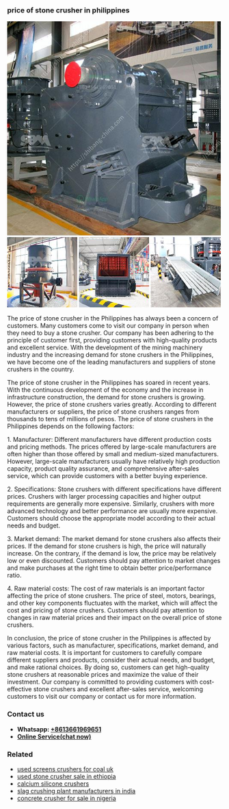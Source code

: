 <h3>price of stone crusher in philippines</h3><img src='1704856890.jpg' alt=''><p>The price of stone crusher in the Philippines has always been a concern of customers. Many customers come to visit our company in person when they need to buy a stone crusher. Our company has been adhering to the principle of customer first, providing customers with high-quality products and excellent service. With the development of the mining machinery industry and the increasing demand for stone crushers in the Philippines, we have become one of the leading manufacturers and suppliers of stone crushers in the country.</p><p>The price of stone crusher in the Philippines has soared in recent years. With the continuous development of the economy and the increase in infrastructure construction, the demand for stone crushers is growing. However, the price of stone crushers varies greatly. According to different manufacturers or suppliers, the price of stone crushers ranges from thousands to tens of millions of pesos. The price of stone crushers in the Philippines depends on the following factors:</p><p>1. Manufacturer: Different manufacturers have different production costs and pricing methods. The prices offered by large-scale manufacturers are often higher than those offered by small and medium-sized manufacturers. However, large-scale manufacturers usually have relatively high production capacity, product quality assurance, and comprehensive after-sales service, which can provide customers with a better buying experience.</p><p>2. Specifications: Stone crushers with different specifications have different prices. Crushers with larger processing capacities and higher output requirements are generally more expensive. Similarly, crushers with more advanced technology and better performance are usually more expensive. Customers should choose the appropriate model according to their actual needs and budget.</p><p>3. Market demand: The market demand for stone crushers also affects their prices. If the demand for stone crushers is high, the price will naturally increase. On the contrary, if the demand is low, the price may be relatively low or even discounted. Customers should pay attention to market changes and make purchases at the right time to obtain better price/performance ratio.</p><p>4. Raw material costs: The cost of raw materials is an important factor affecting the price of stone crushers. The price of steel, motors, bearings, and other key components fluctuates with the market, which will affect the cost and pricing of stone crushers. Customers should pay attention to changes in raw material prices and their impact on the overall price of stone crushers.</p><p>In conclusion, the price of stone crusher in the Philippines is affected by various factors, such as manufacturer, specifications, market demand, and raw material costs. It is important for customers to carefully compare different suppliers and products, consider their actual needs, and budget, and make rational choices. By doing so, customers can get high-quality stone crushers at reasonable prices and maximize the value of their investment. Our company is committed to providing customers with cost-effective stone crushers and excellent after-sales service, welcoming customers to visit our company or contact us for more information.</p><h3>Contact us</h3><ul><li><strong>Whatsapp:&nbsp;<a href="https://wa.me/8613661969651">+8613661969651</a></strong></li><li><a href="https://swt.shibang-china.com/?git&amp;zhl&amp;price of stone crusher in philippines"><strong>Online Service(chat now)</strong></a></li></ul><h3>Related</h3><ul><li><a href='used screens crushers for coal uk.md'>used screens crushers for coal uk</a></li><li><a href='used stone crusher sale in ethiopia.md'>used stone crusher sale in ethiopia</a></li><li><a href='calcium silicone crushers.md'>calcium silicone crushers</a></li><li><a href='slag crushing plant manufacturers in india.md'>slag crushing plant manufacturers in india</a></li><li><a href='concrete crusher for sale in nigeria.md'>concrete crusher for sale in nigeria</a></li></ul>